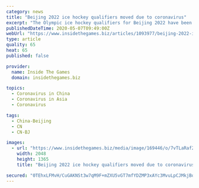 ```yaml
---
category: news
title: "Beijing 2022 ice hockey qualifiers moved due to coronavirus"
excerpt: "The Olympic ice hockey qualifiers for Beijing 2022 have been postponed to August 2021 due to the ongoing concerns surrounding the COVID-19 pandemic."
publishedDateTime: 2020-05-07T09:49:00Z
webUrl: "https://www.insidethegames.biz/articles/1093977/beijing-2022-ice-hockey-qualifiers"
type: article
quality: 65
heat: 65
published: false

provider:
  name: Inside The Games
  domain: insidethegames.biz

topics:
  - Coronavirus in China
  - Coronavirus in Asia
  - Coronavirus

tags:
  - China-Beijing
  - CN
  - CN-BJ

images:
  - url: "https://www.insidethegames.biz/media/image/169446/o/7vTLaRaf2fzyxqn0"
    width: 2048
    height: 1365
    title: "Beijing 2022 ice hockey qualifiers moved due to coronavirus"

secured: "0TEhxLFMvH/CuGAKNSt3w7qM9F+mZXU5vGT7mfYDZMP3xAYc3MvuLpCJMkjBqO/Sw1+0aRoJfPC5xv2p7qn1muHHbnzNrl7etlnIfwy79dRmapY5ZsJL/NJfzp01S3LZsuoTETnNL+ZzkKISHeq3XVasi3sMEL1sUWbgkMUy/J6kXNrlx/H9oIQCP8Ia06UuKli89vVrTOZBObm016bfJAINuXhpicYUTWrYW07TRzMSMUcb5/hzZz/HGNLX2w3aj2edBA8tq5BujxvUcsLTpnC1JZCVsxdws4jGnFIAqWorDtfiFH5vn4XpOvnPvK55;WkprIn9ErLzE//tkypLUiw=="
---
```


